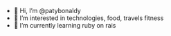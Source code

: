 - 👋 Hi, I’m @patybonaldy
- 👀 I’m interested in technologies, food, travels fitness
- 🌱 I’m currently learning ruby on rais

<!---
patybonaldy/patybonaldy is a ✨ special ✨ repository because its `README.md` (this file) appears on your GitHub profile.
You can click the Preview link to take a look at your changes.
--->
